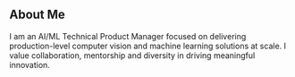 ## About Me

I am an AI/ML Technical Product Manager focused on delivering production-level computer vision and machine learning solutions at scale. I value collaboration, mentorship and diversity in driving meaningful innovation.